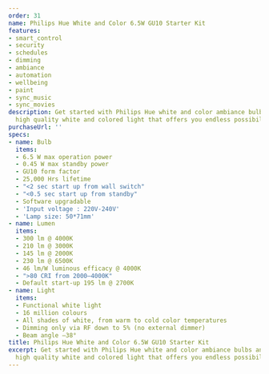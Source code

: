 ```yaml
---
order: 31
name: Philips Hue White and Color 6.5W GU10 Starter Kit
features:
- smart_control
- security
- schedules
- dimming
- ambiance
- automation
- wellbeing
- paint
- sync_music
- sync_movies
description: Get started with Philips Hue white and color ambiance bulbs and experience
  high quality white and colored light that offers you endless possibilities.
purchaseUrl: ''
specs:
- name: Bulb
  items:
  - 6.5 W max operation power
  - 0.45 W max standby power
  - GU10 form factor
  - 25,000 Hrs lifetime
  - "<2 sec start up from wall switch"
  - "<0.5 sec start up from standby"
  - Software upgradable
  - 'Input voltage : 220V-240V'
  - 'Lamp size: 50*71mm'
- name: Lumen
  items:
  - 300 lm @ 4000K
  - 210 lm @ 3000K
  - 145 lm @ 2000K
  - 230 lm @ 6500K
  - 46 lm/W luminous efficacy @ 4000K
  - ">80 CRI from 2000–4000K"
  - Default start-up 195 lm @ 2700K
- name: Light
  items:
  - Functional white light
  - 16 million colours
  - All shades of white, from warm to cold color temperatures
  - Dimming only via RF down to 5% (no external dimmer)
  - Beam angle –38°
title: Philips Hue White and Color 6.5W GU10 Starter Kit
excerpt: Get started with Philips Hue white and color ambiance bulbs and experience
  high quality white and colored light that offers you endless possibilities.
---
```


